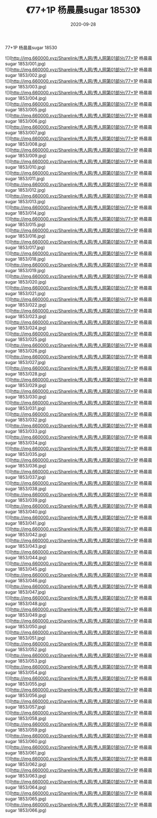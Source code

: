 ﻿---
layout: post
title:  《77+1P 杨晨晨sugar 18530》
date:   2020-09-28
img: http://img.660000.xyz/Sharelink/秀人网/秀人网第01部分/77+1P 杨晨晨sugar 18530/000.jpg
categories: [美女, 清纯, 唯美]
---

77+1P 杨晨晨sugar 18530

  ![](http://img.660000.xyz/Sharelink/秀人网/秀人网第01部分/77+1P 杨晨晨sugar 1853/001.jpg) <br> ![](http://img.660000.xyz/Sharelink/秀人网/秀人网第01部分/77+1P 杨晨晨sugar 1853/002.jpg) <br> ![](http://img.660000.xyz/Sharelink/秀人网/秀人网第01部分/77+1P 杨晨晨sugar 1853/003.jpg) <br> ![](http://img.660000.xyz/Sharelink/秀人网/秀人网第01部分/77+1P 杨晨晨sugar 1853/004.jpg) <br> ![](http://img.660000.xyz/Sharelink/秀人网/秀人网第01部分/77+1P 杨晨晨sugar 1853/005.jpg) <br> ![](http://img.660000.xyz/Sharelink/秀人网/秀人网第01部分/77+1P 杨晨晨sugar 1853/006.jpg) <br> ![](http://img.660000.xyz/Sharelink/秀人网/秀人网第01部分/77+1P 杨晨晨sugar 1853/007.jpg) <br> ![](http://img.660000.xyz/Sharelink/秀人网/秀人网第01部分/77+1P 杨晨晨sugar 1853/008.jpg) <br> ![](http://img.660000.xyz/Sharelink/秀人网/秀人网第01部分/77+1P 杨晨晨sugar 1853/009.jpg) <br> ![](http://img.660000.xyz/Sharelink/秀人网/秀人网第01部分/77+1P 杨晨晨sugar 1853/010.jpg) <br> ![](http://img.660000.xyz/Sharelink/秀人网/秀人网第01部分/77+1P 杨晨晨sugar 1853/011.jpg) <br> ![](http://img.660000.xyz/Sharelink/秀人网/秀人网第01部分/77+1P 杨晨晨sugar 1853/012.jpg) <br> ![](http://img.660000.xyz/Sharelink/秀人网/秀人网第01部分/77+1P 杨晨晨sugar 1853/013.jpg) <br> ![](http://img.660000.xyz/Sharelink/秀人网/秀人网第01部分/77+1P 杨晨晨sugar 1853/014.jpg) <br> ![](http://img.660000.xyz/Sharelink/秀人网/秀人网第01部分/77+1P 杨晨晨sugar 1853/015.jpg) <br> ![](http://img.660000.xyz/Sharelink/秀人网/秀人网第01部分/77+1P 杨晨晨sugar 1853/016.jpg) <br> ![](http://img.660000.xyz/Sharelink/秀人网/秀人网第01部分/77+1P 杨晨晨sugar 1853/017.jpg) <br> ![](http://img.660000.xyz/Sharelink/秀人网/秀人网第01部分/77+1P 杨晨晨sugar 1853/018.jpg) <br> ![](http://img.660000.xyz/Sharelink/秀人网/秀人网第01部分/77+1P 杨晨晨sugar 1853/019.jpg) <br> ![](http://img.660000.xyz/Sharelink/秀人网/秀人网第01部分/77+1P 杨晨晨sugar 1853/020.jpg) <br> ![](http://img.660000.xyz/Sharelink/秀人网/秀人网第01部分/77+1P 杨晨晨sugar 1853/021.jpg) <br> ![](http://img.660000.xyz/Sharelink/秀人网/秀人网第01部分/77+1P 杨晨晨sugar 1853/022.jpg) <br> ![](http://img.660000.xyz/Sharelink/秀人网/秀人网第01部分/77+1P 杨晨晨sugar 1853/023.jpg) <br> ![](http://img.660000.xyz/Sharelink/秀人网/秀人网第01部分/77+1P 杨晨晨sugar 1853/024.jpg) <br> ![](http://img.660000.xyz/Sharelink/秀人网/秀人网第01部分/77+1P 杨晨晨sugar 1853/025.jpg) <br> ![](http://img.660000.xyz/Sharelink/秀人网/秀人网第01部分/77+1P 杨晨晨sugar 1853/026.jpg) <br> ![](http://img.660000.xyz/Sharelink/秀人网/秀人网第01部分/77+1P 杨晨晨sugar 1853/027.jpg) <br> ![](http://img.660000.xyz/Sharelink/秀人网/秀人网第01部分/77+1P 杨晨晨sugar 1853/028.jpg) <br> ![](http://img.660000.xyz/Sharelink/秀人网/秀人网第01部分/77+1P 杨晨晨sugar 1853/029.jpg) <br> ![](http://img.660000.xyz/Sharelink/秀人网/秀人网第01部分/77+1P 杨晨晨sugar 1853/030.jpg) <br> ![](http://img.660000.xyz/Sharelink/秀人网/秀人网第01部分/77+1P 杨晨晨sugar 1853/031.jpg) <br> ![](http://img.660000.xyz/Sharelink/秀人网/秀人网第01部分/77+1P 杨晨晨sugar 1853/032.jpg) <br> ![](http://img.660000.xyz/Sharelink/秀人网/秀人网第01部分/77+1P 杨晨晨sugar 1853/033.jpg) <br> ![](http://img.660000.xyz/Sharelink/秀人网/秀人网第01部分/77+1P 杨晨晨sugar 1853/034.jpg) <br> ![](http://img.660000.xyz/Sharelink/秀人网/秀人网第01部分/77+1P 杨晨晨sugar 1853/035.jpg) <br> ![](http://img.660000.xyz/Sharelink/秀人网/秀人网第01部分/77+1P 杨晨晨sugar 1853/036.jpg) <br> ![](http://img.660000.xyz/Sharelink/秀人网/秀人网第01部分/77+1P 杨晨晨sugar 1853/037.jpg) <br> ![](http://img.660000.xyz/Sharelink/秀人网/秀人网第01部分/77+1P 杨晨晨sugar 1853/038.jpg) <br> ![](http://img.660000.xyz/Sharelink/秀人网/秀人网第01部分/77+1P 杨晨晨sugar 1853/039.jpg) <br> ![](http://img.660000.xyz/Sharelink/秀人网/秀人网第01部分/77+1P 杨晨晨sugar 1853/040.jpg) <br> ![](http://img.660000.xyz/Sharelink/秀人网/秀人网第01部分/77+1P 杨晨晨sugar 1853/041.jpg) <br> ![](http://img.660000.xyz/Sharelink/秀人网/秀人网第01部分/77+1P 杨晨晨sugar 1853/042.jpg) <br> ![](http://img.660000.xyz/Sharelink/秀人网/秀人网第01部分/77+1P 杨晨晨sugar 1853/043.jpg) <br> ![](http://img.660000.xyz/Sharelink/秀人网/秀人网第01部分/77+1P 杨晨晨sugar 1853/044.jpg) <br> ![](http://img.660000.xyz/Sharelink/秀人网/秀人网第01部分/77+1P 杨晨晨sugar 1853/045.jpg) <br> ![](http://img.660000.xyz/Sharelink/秀人网/秀人网第01部分/77+1P 杨晨晨sugar 1853/046.jpg) <br> ![](http://img.660000.xyz/Sharelink/秀人网/秀人网第01部分/77+1P 杨晨晨sugar 1853/047.jpg) <br> ![](http://img.660000.xyz/Sharelink/秀人网/秀人网第01部分/77+1P 杨晨晨sugar 1853/048.jpg) <br> ![](http://img.660000.xyz/Sharelink/秀人网/秀人网第01部分/77+1P 杨晨晨sugar 1853/049.jpg) <br> ![](http://img.660000.xyz/Sharelink/秀人网/秀人网第01部分/77+1P 杨晨晨sugar 1853/050.jpg) <br> ![](http://img.660000.xyz/Sharelink/秀人网/秀人网第01部分/77+1P 杨晨晨sugar 1853/051.jpg) <br> ![](http://img.660000.xyz/Sharelink/秀人网/秀人网第01部分/77+1P 杨晨晨sugar 1853/052.jpg) <br> ![](http://img.660000.xyz/Sharelink/秀人网/秀人网第01部分/77+1P 杨晨晨sugar 1853/053.jpg) <br> ![](http://img.660000.xyz/Sharelink/秀人网/秀人网第01部分/77+1P 杨晨晨sugar 1853/054.jpg) <br> ![](http://img.660000.xyz/Sharelink/秀人网/秀人网第01部分/77+1P 杨晨晨sugar 1853/055.jpg) <br> ![](http://img.660000.xyz/Sharelink/秀人网/秀人网第01部分/77+1P 杨晨晨sugar 1853/056.jpg) <br> ![](http://img.660000.xyz/Sharelink/秀人网/秀人网第01部分/77+1P 杨晨晨sugar 1853/057.jpg) <br> ![](http://img.660000.xyz/Sharelink/秀人网/秀人网第01部分/77+1P 杨晨晨sugar 1853/058.jpg) <br> ![](http://img.660000.xyz/Sharelink/秀人网/秀人网第01部分/77+1P 杨晨晨sugar 1853/059.jpg) <br> ![](http://img.660000.xyz/Sharelink/秀人网/秀人网第01部分/77+1P 杨晨晨sugar 1853/060.jpg) <br> ![](http://img.660000.xyz/Sharelink/秀人网/秀人网第01部分/77+1P 杨晨晨sugar 1853/061.jpg) <br> ![](http://img.660000.xyz/Sharelink/秀人网/秀人网第01部分/77+1P 杨晨晨sugar 1853/062.jpg) <br> ![](http://img.660000.xyz/Sharelink/秀人网/秀人网第01部分/77+1P 杨晨晨sugar 1853/063.jpg) <br> ![](http://img.660000.xyz/Sharelink/秀人网/秀人网第01部分/77+1P 杨晨晨sugar 1853/064.jpg) <br> ![](http://img.660000.xyz/Sharelink/秀人网/秀人网第01部分/77+1P 杨晨晨sugar 1853/065.jpg) <br> ![](http://img.660000.xyz/Sharelink/秀人网/秀人网第01部分/77+1P 杨晨晨sugar 1853/066.jpg) <br>